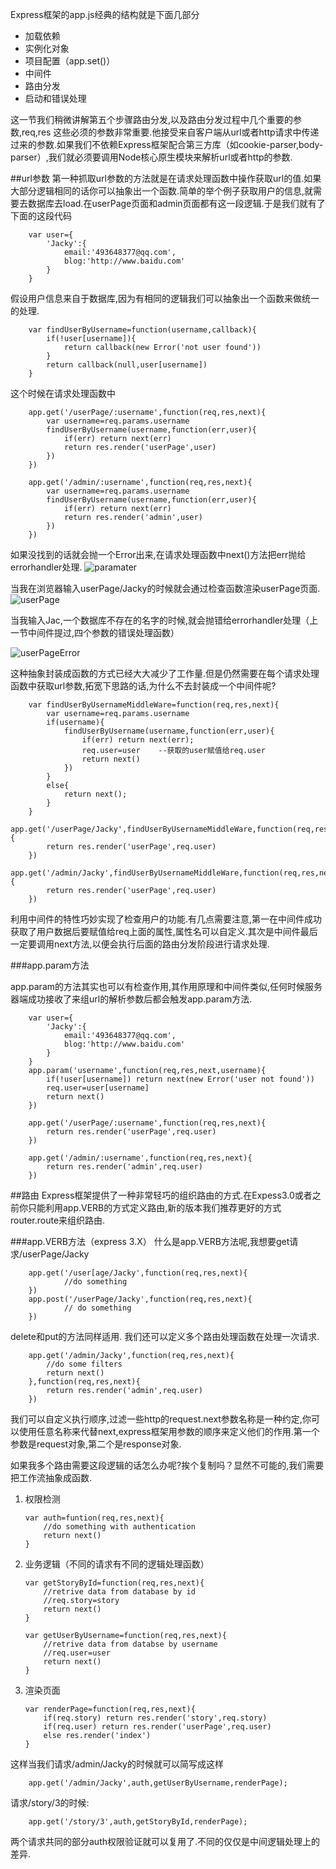 ﻿Express框架的app.js经典的结构就是下面几部分

 - 加载依赖
 - 实例化对象
 - 项目配置（app.set()）
 - 中间件
 - 路由分发
 - 启动和错误处理

这一节我们稍微讲解第五个步骤路由分发,以及路由分发过程中几个重要的参数,req,res
这些必须的参数非常重要.他接受来自客户端从url或者http请求中传递过来的参数.如果我们不依赖Express框架配合第三方库（如cookie-parser,body-parser）,我们就必须要调用Node核心原生模块来解析url或者http的参数.

##url参数
第一种抓取url参数的方法就是在请求处理函数中操作获取url的值.如果大部分逻辑相同的话你可以抽象出一个函数.简单的举个例子获取用户的信息,就需要去数据库去load.在userPage页面和admin页面都有这一段逻辑.于是我们就有了下面的这段代码

        var user={
            'Jacky':{
                email:'493648377@qq.com',
                blog:'http://www.baidu.com'
            }
        }
假设用户信息来自于数据库,因为有相同的逻辑我们可以抽象出一个函数来做统一的处理.

        var findUserByUsername=function(username,callback){
            if(!user[username]){
                return callback(new Error('not user found'))
            }
            return callback(null,user[username])
        }
        
这个时候在请求处理函数中

        app.get('/userPage/:username',function(req,res,next){
            var username=req.params.username
            findUserByUsername(username,function(err,user){
                if(err) return next(err)
                return res.render('userPage',user)
            })
        })
        
        app.get('/admin/:username',function(req,res,next){
            var username=req.params.username
            findUserByUsername(username,function(err,user){
                if(err) return next(err)
                return res.render('admin',user)
            })
        })
        
如果没找到的话就会抛一个Error出来,在请求处理函数中next()方法把err抛给errorhandler处理.
![paramater](http://f.hiphotos.baidu.com/image/pic/item/f3d3572c11dfa9ec9f466ea165d0f703918fc11f.jpg)

当我在浏览器输入userPage/Jacky的时候就会通过检查函数渲染userPage页面.
![userPage](http://h.hiphotos.baidu.com/image/pic/item/d058ccbf6c81800a8e85b1b8b63533fa828b4727.jpg)

当我输入Jac,一个数据库不存在的名字的时候,就会抛错给errorhandler处理（上一节中间件提过,四个参数的错误处理函数）

![userPageError](http://g.hiphotos.baidu.com/image/pic/item/cdbf6c81800a19d82a5bbeb334fa828ba61e462f.jpg)

这种抽象封装成函数的方式已经大大减少了工作量.但是仍然需要在每个请求处理函数中获取url参数,拓宽下思路的话,为什么不去封装成一个中间件呢?

        var findUserByUsernameMiddleWare=function(req,res,next){
            var username=req.params.username
            if(username){
                findUserByUsername(username,function(err,user){
                    if(err) return next(err);
                    req.user=user    --获取的user赋值给req.user
                    return next()
                })
            }
            else{
                return next();
            }
        }
        app.get('/userPage/Jacky',findUserByUsernameMiddleWare,function(req,res,next){
            return res.render('userPage',req.user)            
        })
        app.get('/admin/Jacky',findUserByUsernameMiddleWare,function(req,res,next){
            return res.render('userPage',req.user)            
        })
        
利用中间件的特性巧妙实现了检查用户的功能.有几点需要注意,第一在中间件成功获取了用户数据后要赋值给req上面的属性,属性名可以自定义.其次是中间件最后一定要调用next方法,以便会执行后面的路由分发阶段进行请求处理.

###app.param方法

app.param的方法其实也可以有检查作用,其作用原理和中间件类似,任何时候服务器端成功接收了来组url的解析参数后都会触发app.param方法.

        var user={
            'Jacky':{
                email:'493648377@qq.com',
                blog:'http://www.baidu.com'
            }
        }
        app.param('username',function(req,res,next,username){
            if(!user[username]) return next(new Error('user not found'))
            req.user=user[username]
            return next()
        })
        
        app.get('/userPage/:username',function(req,res,next){
            return res.render('userPage',req.user)
        })
        
        app.get('/admin/:username',function(req,res,next){
            return res.render('admin',req.user)
        })
        
    
        
##路由
Express框架提供了一种非常轻巧的组织路由的方式.在Expess3.0或者之前你只能利用app.VERB的方式定义路由,新的版本我们推荐更好的方式router.route来组织路由.

###app.VERB方法（express 3.X）
什么是app.VERB方法呢,我想要get请求/userPage/Jacky

        app.get('/user[age/Jacky',function(req,res,next){
                //do something
        }) 
        app.post('/userPage/Jacky',function(req,res,next){
                // do something
        })
        
delete和put的方法同样适用.
我们还可以定义多个路由处理函数在处理一次请求.

        app.get('/admin/Jacky',function(req,res,next){
            //do some filters
            return next()
        },function(req,res,next){
            return res.render('admin',req.user)
        })
        
我们可以自定义执行顺序,过滤一些http的request.next参数名称是一种约定,你可以使用任意名称来代替next,express框架用参数的顺序来定义他们的作用.第一个参数是request对象,第二个是response对象.

如果我多个路由需要这段逻辑的话怎么办呢?挨个复制吗？显然不可能的,我们需要把工作流抽象成函数.

 1. 权限检测
    
        var auth=funtion(req,res,next){
            //do something with authentication
            return next()
        }
 2. 业务逻辑（不同的请求有不同的逻辑处理函数）
 
        var getStoryById=function(req,res,next){
            //retrive data from database by id
            //req.story=story
            return next()
        }

        var getUserByUsername=function(req,res,next){
            //retrive data from databse by username
            //req.user=user
            return next()
        }
        

 3. 渲染页面
        
        var renderPage=function(req,res,next){
            if(req.story) return res.render('story',req.story)
            if(req.user) return res.render('userPage',req.user)
            else res.render('index')
        }

这样当我们请求/admin/Jacky的时候就可以简写成这样

        app.get('/admin/Jacky',auth,getUserByUsername,renderPage);
请求/story/3的时候:

        app.get('/story/3',auth,getStoryById,renderPage);
        
两个请求共同的部分auth权限验证就可以复用了.不同的仅仅是中间逻辑处理上的差异.